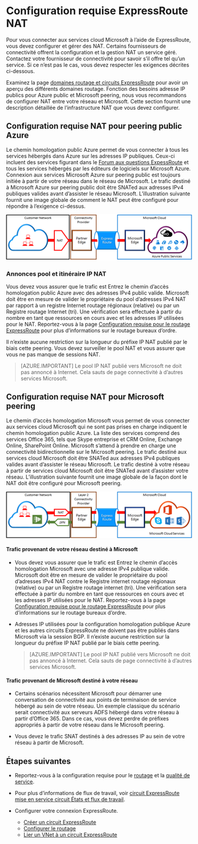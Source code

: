 <properties
   pageTitle="Configuration requise NAT pour circuits ExpressRoute | Microsoft Azure"
   description="Cette page contient des exigences en détail configurer et gérer des NAT pour circuits ExpressRoute."
   documentationCenter="na"
   services="expressroute"
   authors="cherylmc"
   manager="carmonm"
   editor=""/>
<tags
   ms.service="expressroute"
   ms.devlang="na"
   ms.topic="get-started-article"
   ms.tgt_pltfrm="na"
   ms.workload="infrastructure-services"
   ms.date="10/10/2016"
   ms.author="cherylmc"/>

# <a name="expressroute-nat-requirements"></a>Configuration requise ExpressRoute NAT

Pour vous connecter aux services cloud Microsoft à l’aide de ExpressRoute, vous devez configurer et gérer des NAT. Certains fournisseurs de connectivité offrent la configuration et la gestion NAT un service géré. Contactez votre fournisseur de connectivité pour savoir s’il offre tel qu’un service. Si ce n’est pas le cas, vous devez respecter les exigences décrites ci-dessous. 

Examinez la page [domaines routage et circuits ExpressRoute](expressroute-circuit-peerings.md) pour avoir un aperçu des différents domaines routage. Fonction des besoins adresse IP publics pour Azure public et Microsoft peering, nous vous recommandons de configurer NAT entre votre réseau et Microsoft. Cette section fournit une description détaillée de l’infrastructure NAT que vous devez configurer.

## <a name="nat-requirements-for-azure-public-peering"></a>Configuration requise NAT pour peering public Azure

Le chemin homologation public Azure permet de vous connecter à tous les services hébergés dans Azure sur les adresses IP publiques. Ceux-ci incluent des services figurant dans le [Forum aux questions ExpessRoute](expressroute-faqs.md) et tous les services hébergés par les éditeurs de logiciels sur Microsoft Azure. Connexion aux services Microsoft Azure sur peering public est toujours initiée à partir de votre réseau dans le réseau de Microsoft. Le trafic destiné à Microsoft Azure sur peering public doit être SNATed aux adresses IPv4 publiques valides avant d’assister le réseau Microsoft. L’illustration suivante fournit une image globale de comment le NAT peut être configuré pour répondre à l’exigence ci-dessus.

![](./media/expressroute-nat/expressroute-nat-azure-public.png) 

### <a name="nat-ip-pool-and-route-advertisements"></a>Annonces pool et itinéraire IP NAT

Vous devez vous assurer que le trafic est Entrez le chemin d’accès homologation public Azure avec des adresses IPv4 public valide. Microsoft doit être en mesure de valider le propriétaire du pool d’adresses IPv4 NAT par rapport à un registre Internet routage régionaux (relative) ou par un Registre routage Internet (tri). Une vérification sera effectuée à partir du nombre en tant que ressources en cours avec et les adresses IP utilisées pour le NAT. Reportez-vous à la page [Configuration requise pour le routage ExpressRoute](expressroute-routing.md) pour plus d’informations sur le routage bureaux d’ordre.
 
Il n’existe aucune restriction sur la longueur du préfixe IP NAT publié par le biais cette peering. Vous devez surveiller le pool NAT et vous assurer que vous ne pas manque de sessions NAT.

>[AZURE.IMPORTANT] Le pool IP NAT publié vers Microsoft ne doit pas annoncé à Internet. Cela sauts de page connectivité à d’autres services Microsoft.

## <a name="nat-requirements-for-microsoft-peering"></a>Configuration requise NAT pour Microsoft peering

Le chemin d’accès homologation Microsoft vous permet de vous connecter aux services cloud Microsoft qui ne sont pas prises en charge indiquent le chemin homologation public Azure. La liste des services comprend des services Office 365, tels que Skype entreprise et CRM Online, Exchange Online, SharePoint Online. Microsoft s’attend à prendre en charge une connectivité bidirectionnelle sur le Microsoft peering. Le trafic destiné aux services cloud Microsoft doit être SNATed aux adresses IPv4 publiques valides avant d’assister le réseau Microsoft. Le trafic destiné à votre réseau à partir de services cloud Microsoft doit être SNATed avant d’assister votre réseau. L’illustration suivante fournit une image globale de la façon dont le NAT doit être configuré pour Microsoft peering.
 
![](./media/expressroute-nat/expressroute-nat-microsoft.png) 


#### <a name="traffic-originating-from-your-network-destined-to-microsoft"></a>Trafic provenant de votre réseau destiné à Microsoft

- Vous devez vous assurer que le trafic est Entrez le chemin d’accès homologation Microsoft avec une adresse IPv4 publique valide. Microsoft doit être en mesure de valider le propriétaire du pool d’adresses IPv4 NAT contre le Registre internet routage régionaux (relative) ou par un Registre routage internet (tri). Une vérification sera effectuée à partir du nombre en tant que ressources en cours avec et les adresses IP utilisées pour le NAT. Reportez-vous à la page [Configuration requise pour le routage ExpressRoute](expressroute-routing.md) pour plus d’informations sur le routage bureaux d’ordre.

- Adresses IP utilisées pour la configuration homologation publique Azure et les autres circuits ExpressRoute ne doivent pas être publiés dans Microsoft via la session BGP. Il n’existe aucune restriction sur la longueur du préfixe IP NAT publié par le biais cette peering.

    >[AZURE.IMPORTANT] Le pool IP NAT publié vers Microsoft ne doit pas annoncé à Internet. Cela sauts de page connectivité à d’autres services Microsoft.

#### <a name="traffic-originating-from-microsoft-destined-to-your-network"></a>Trafic provenant de Microsoft destiné à votre réseau

- Certains scénarios nécessitent Microsoft pour démarrer une conversation de connectivité aux points de terminaison de service hébergé au sein de votre réseau. Un exemple classique du scénario serait connectivité aux serveurs ADFS hébergé dans votre réseau à partir d’Office 365. Dans ce cas, vous devez perdre de préfixes appropriés à partir de votre réseau dans le Microsoft peering. 

- Vous devez le trafic SNAT destinés à des adresses IP au sein de votre réseau à partir de Microsoft. 

## <a name="next-steps"></a>Étapes suivantes

- Reportez-vous à la configuration requise pour le [routage](expressroute-routing.md) et la [qualité de service](expressroute-qos.md).
- Pour plus d’informations de flux de travail, voir [circuit ExpressRoute mise en service circuit États et flux de travail](expressroute-workflows.md).
- Configurer votre connexion ExpressRoute.

    - [Créer un circuit ExpressRoute](expressroute-howto-circuit-classic.md)
    - [Configurer le routage](expressroute-howto-routing-classic.md)
    - [Lier un VNet à un circuit ExpressRoute](expressroute-howto-linkvnet-classic.md)

